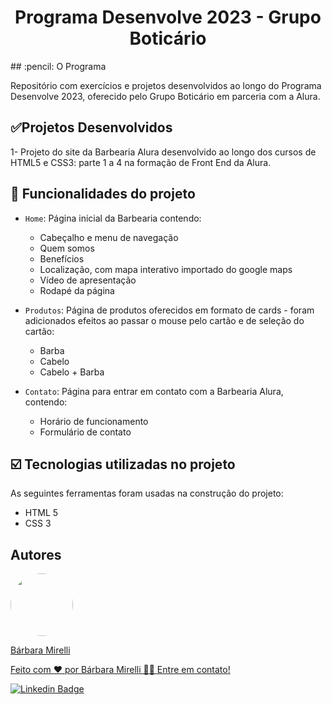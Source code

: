 <h1 align="center">Programa Desenvolve 2023 - Grupo Boticário</h1>
## :pencil: O Programa
<p>Repositório com exercícios e projetos desenvolvidos ao longo do Programa Desenvolve 2023, oferecido pelo Grupo Boticário em parceria com a Alura.</p>

## :white_check_mark:Projetos Desenvolvidos
1- Projeto do site da Barbearia Alura desenvolvido ao longo dos cursos de HTML5 e CSS3: parte 1 a 4 na formação de Front End da Alura.


## :hammer: Funcionalidades do projeto

- `Home`: Página inicial da Barbearia contendo:
   - Cabeçalho e menu de navegação
   - Quem somos
   - Benefícios
   - Localização, com mapa interativo importado do google maps
   - Vídeo de apresentação
   - Rodapé da página
 
- `Produtos`: Página de produtos oferecidos em formato de cards - foram adicionados efeitos ao passar o mouse pelo cartão e de seleção do cartão:
   - Barba
   - Cabelo
   - Cabelo + Barba

- `Contato`: Página para entrar em contato com a Barbearia Alura, contendo:
   - Horário de funcionamento 
   - Formulário de contato 
   
## :ballot_box_with_check: Tecnologias utilizadas no projeto

As seguintes ferramentas foram usadas na construção do projeto:

- HTML 5
- CSS 3

## Autores
<a href="https://github.com/barbaramir">
 <img style="border-radius: 50%;" src="https://avatars.githubusercontent.com/u/101302079?s=400&u=d13ec9e6994cd183223e15caeb5599afe49b9093&v=4" width="100px;" alt=""/>
 <br/>
   <p>Bárbara Mirelli</p>

   <p>Feito com ❤️ por Bárbara Mirelli 👋🏽 Entre em contato!</p>

[![Linkedin Badge](https://img.shields.io/badge/-Barbara-blue?style=flat-square&logo=Linkedin&logoColor=white&link=https://www.linkedin.com/in/barbara-mirelli/)](https://www.linkedin.com/in/barbara-mirelli/) 
